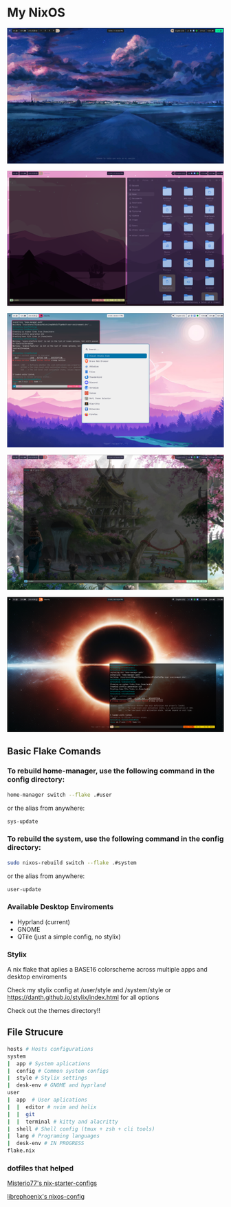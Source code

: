 # My NixOS

![Desktop](https://github.com/andre-brandao/nixos/blob/main/.images/ashes.png?raw=true)

![Desktop](https://github.com/andre-brandao/nixos/blob/main/.images/stella.png?raw=true)

![Desktop](https://github.com/andre-brandao/nixos/blob/main/.images/emil.png?raw=true)

![Desktop](https://github.com/andre-brandao/nixos/blob/main/.images/fairy-floss.png?raw=true)

![Desktop](https://github.com/andre-brandao/nixos/blob/main/.images/gigavolt.png?raw=true)

## Basic Flake Comands

### To rebuild home-manager, use the following command in the config directory:

```bash
home-manager switch --flake .#user
```

or the alias from anywhere:

```bash
sys-update
```

### To rebuild the system, use the following command in the config directory:

```bash
sudo nixos-rebuild switch --flake .#system
```

or the alias from anywhere:

```bash
user-update
```

### Available Desktop Enviroments

- Hyprland (current)
- GNOME
- QTile (just a simple config, no stylix)

### Stylix

A nix flake that aplies a BASE16 colorscheme across multiple apps and desktop enviroments

Check my stylix config at /user/style and /system/style or https://danth.github.io/stylix/index.html for all options

Check out the themes directory!!

## File Strucure

```bash
hosts # Hosts configurations
system
|  app # System aplications
|  config # Common system configs
|  style # Stylix settings
|  desk-env # GNOME and hyprland
user
|  app  # User aplications
|  |  editor # nvim and helix
|  |  git
|  |  terminal # kitty and alacritty
|  shell # Shell config (tmux + zsh + cli tools)
|  lang # Programing languages
|  desk-env # IN PROGRESS
flake.nix
```

### dotfiles that helped

[Misterio77's nix-starter-configs](https://github.com/Misterio77/nix-starter-configs)

[librephoenix's nixos-config](https://github.com/librephoenix/nixos-config)

